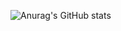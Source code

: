 
![Anurag's GitHub stats](https://github-readme-stats.vercel.app/api?username=sabique-mattummal&theme=blueberry&show_icons=true)
